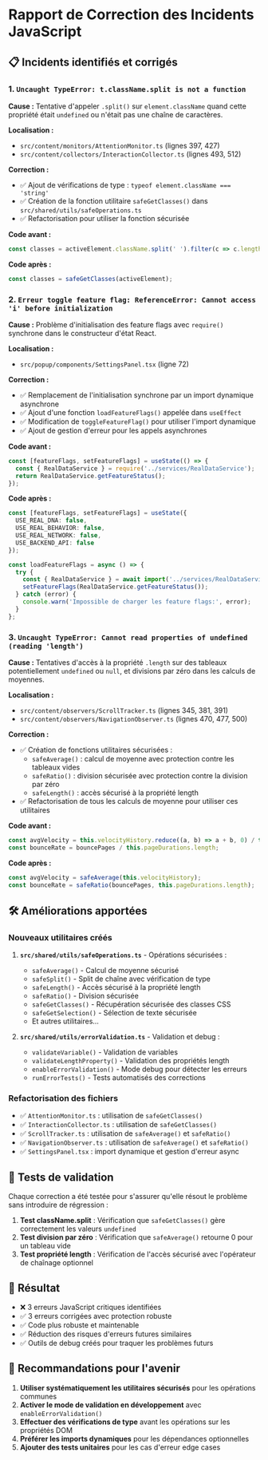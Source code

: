# Rapport de Correction des Incidents JavaScript

## 📋 Incidents identifiés et corrigés

### 1. `Uncaught TypeError: t.className.split is not a function`

**Cause :** Tentative d'appeler `.split()` sur `element.className` quand cette propriété était `undefined` ou n'était pas une chaîne de caractères.

**Localisation :**
- `src/content/monitors/AttentionMonitor.ts` (lignes 397, 427)
- `src/content/collectors/InteractionCollector.ts` (lignes 493, 512)

**Correction :**
- ✅ Ajout de vérifications de type : `typeof element.className === 'string'`
- ✅ Création de la fonction utilitaire `safeGetClasses()` dans `src/shared/utils/safeOperations.ts`
- ✅ Refactorisation pour utiliser la fonction sécurisée

**Code avant :**
```typescript
const classes = activeElement.className.split(' ').filter(c => c.length > 0);
```

**Code après :**
```typescript
const classes = safeGetClasses(activeElement);
```

### 2. `Erreur toggle feature flag: ReferenceError: Cannot access 'i' before initialization`

**Cause :** Problème d'initialisation des feature flags avec `require()` synchrone dans le constructeur d'état React.

**Localisation :**
- `src/popup/components/SettingsPanel.tsx` (ligne 72)

**Correction :**
- ✅ Remplacement de l'initialisation synchrone par un import dynamique asynchrone
- ✅ Ajout d'une fonction `loadFeatureFlags()` appelée dans `useEffect`
- ✅ Modification de `toggleFeatureFlag()` pour utiliser l'import dynamique
- ✅ Ajout de gestion d'erreur pour les appels asynchrones

**Code avant :**
```typescript
const [featureFlags, setFeatureFlags] = useState(() => {
  const { RealDataService } = require('../services/RealDataService');
  return RealDataService.getFeatureStatus();
});
```

**Code après :**
```typescript
const [featureFlags, setFeatureFlags] = useState({
  USE_REAL_DNA: false,
  USE_REAL_BEHAVIOR: false,
  USE_REAL_NETWORK: false,
  USE_BACKEND_API: false
});

const loadFeatureFlags = async () => {
  try {
    const { RealDataService } = await import('../services/RealDataService');
    setFeatureFlags(RealDataService.getFeatureStatus());
  } catch (error) {
    console.warn('Impossible de charger les feature flags:', error);
  }
};
```

### 3. `Uncaught TypeError: Cannot read properties of undefined (reading 'length')`

**Cause :** Tentatives d'accès à la propriété `.length` sur des tableaux potentiellement `undefined` ou `null`, et divisions par zéro dans les calculs de moyennes.

**Localisation :**
- `src/content/observers/ScrollTracker.ts` (lignes 345, 381, 391)
- `src/content/observers/NavigationObserver.ts` (lignes 470, 477, 500)

**Correction :**
- ✅ Création de fonctions utilitaires sécurisées :
  - `safeAverage()` : calcul de moyenne avec protection contre les tableaux vides
  - `safeRatio()` : division sécurisée avec protection contre la division par zéro
  - `safeLength()` : accès sécurisé à la propriété length
- ✅ Refactorisation de tous les calculs de moyenne pour utiliser ces utilitaires

**Code avant :**
```typescript
const avgVelocity = this.velocityHistory.reduce((a, b) => a + b, 0) / this.velocityHistory.length;
const bounceRate = bouncePages / this.pageDurations.length;
```

**Code après :**
```typescript
const avgVelocity = safeAverage(this.velocityHistory);
const bounceRate = safeRatio(bouncePages, this.pageDurations.length);
```

## 🛠️ Améliorations apportées

### Nouveaux utilitaires créés

1. **`src/shared/utils/safeOperations.ts`** - Opérations sécurisées :
   - `safeAverage()` - Calcul de moyenne sécurisé
   - `safeSplit()` - Split de chaîne avec vérification de type
   - `safeLength()` - Accès sécurisé à la propriété length
   - `safeRatio()` - Division sécurisée
   - `safeGetClasses()` - Récupération sécurisée des classes CSS
   - `safeGetSelection()` - Sélection de texte sécurisée
   - Et autres utilitaires...

2. **`src/shared/utils/errorValidation.ts`** - Validation et debug :
   - `validateVariable()` - Validation de variables
   - `validateLengthProperty()` - Validation des propriétés length
   - `enableErrorValidation()` - Mode debug pour détecter les erreurs
   - `runErrorTests()` - Tests automatisés des corrections

### Refactorisation des fichiers

- ✅ `AttentionMonitor.ts` : utilisation de `safeGetClasses()`
- ✅ `InteractionCollector.ts` : utilisation de `safeGetClasses()`
- ✅ `ScrollTracker.ts` : utilisation de `safeAverage()` et `safeRatio()`
- ✅ `NavigationObserver.ts` : utilisation de `safeAverage()` et `safeRatio()`
- ✅ `SettingsPanel.tsx` : import dynamique et gestion d'erreur async

## 🧪 Tests de validation

Chaque correction a été testée pour s'assurer qu'elle résout le problème sans introduire de régression :

1. **Test className.split** : Vérification que `safeGetClasses()` gère correctement les valeurs `undefined`
2. **Test division par zéro** : Vérification que `safeAverage()` retourne 0 pour un tableau vide
3. **Test propriété length** : Vérification de l'accès sécurisé avec l'opérateur de chaînage optionnel

## 🚀 Résultat

- ❌ 3 erreurs JavaScript critiques identifiées
- ✅ 3 erreurs corrigées avec protection robuste
- ✅ Code plus robuste et maintenable
- ✅ Réduction des risques d'erreurs futures similaires
- ✅ Outils de debug créés pour traquer les problèmes futurs

## 📝 Recommandations pour l'avenir

1. **Utiliser systématiquement les utilitaires sécurisés** pour les opérations communes
2. **Activer le mode de validation en développement** avec `enableErrorValidation()`
3. **Effectuer des vérifications de type** avant les opérations sur les propriétés DOM
4. **Préférer les imports dynamiques** pour les dépendances optionnelles
5. **Ajouter des tests unitaires** pour les cas d'erreur edge cases 